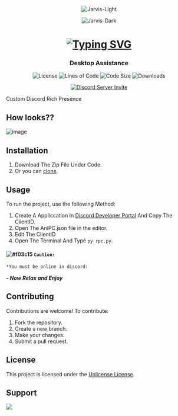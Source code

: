 <div  align="center">

  ![Jarvis-Light](https://user-images.githubusercontent.com/3369400/139447912-e0f43f33-6d9f-45f8-be46-2df5bbc91289.png#gh-dark-mode-only)
  
  ![Jarvis-Dark](https://user-images.githubusercontent.com/3369400/139448065-39a229ba-4b06-434b-bc67-616e2ed80c8f.png#gh-light-mode-only)

  # [![Typing SVG](https://readme-typing-svg.herokuapp.com?font=Permanent+Marker&size=40&pause=1000&color=2986cc&center=true&vCenter=true&width=435&lines=AniPC)](https://git.io/typing-svg)

  ### Desktop Assistance 

  ![License](https://img.shields.io/github/license/OnePunchMan2718/AniPC?color=598e3c&style=for-the-badge)
  ![Lines of Code](https://img.shields.io/tokei/lines/github/OnePunchMan2718/AniPC?color=598e3c&style=for-the-badge)
  ![Code Size](https://img.shields.io/github/languages/code-size/OnePunchMan2718/AniPC?color=598e3c&style=for-the-badge)
  ![Downloads](https://img.shields.io/github/downloads/OnePunchMan2718/AniPC/total?color=598e3c&style=for-the-badge)

  [![Discord Server Invite](https://discord.com/api/guilds/876398373962412102/widget.png?style=banner2)](https://discord.gg/9qKScMjdPF)
</div>

Custom Discord Rich Presence

## How looks??

![image](https://i.postimg.cc/630fTXPR/Screenshot-9.png)

## Installation

1. Download The Zip File Under Code.
2. Or you can [clone](https://github.com/OnePunchMan2718/AniPC.git).

## Usage

To run the project, use the following Method:
1. Create A Appliccation In [Discord Developer Portal](https://discord.com/developers/applications) And Copy The ClientID.
2. Open The AniPC.json file in the editor.
3. Edit The ClientID
4. Open The Terminal And Type ```py rpc.py```.

#### **![#f03c15](https://www.iconsdb.com/icons/download/color/f03c15/circle-16.png) `Caution:`**
```markdown
*You must be online in discord:
```

***- Now Relax and Enjoy***

## Contributing

Contributions are welcome! To contribute:

1. Fork the repository.
2. Create a new branch.
3. Make your changes.
4. Submit a pull request.

## License

This project is licensed under the [Unlicense License](LICENSE).

## Support
<a href="https://www.buymeacoffee.com/OnePunchMan_2718"><img src="https://img.buymeacoffee.com/button-api/?text=Buy me a pizza&emoji=🍕&slug=OnePunchMan_2718&button_colour=FFDD00&font_colour=000000&font_family=Cookie&outline_colour=000000&coffee_colour=ffffff" /></a>

